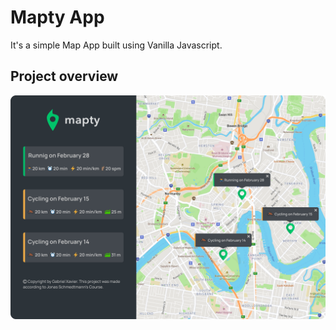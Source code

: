 # Mapty App

It's a simple Map App built using Vanilla Javascript.

## Project overview

![Mapty Layout](https://github.com/gabrielmxavier/mapty/blob/master/Project-overview.jpg)

## 